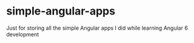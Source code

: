 # simple-angular-apps
Just for storing all the simple Angular apps I did while learning Angular 6 development
